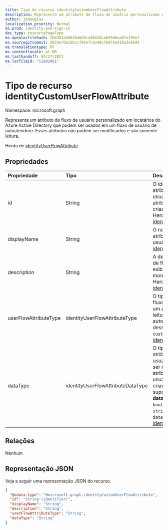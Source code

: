 ```yaml
---
title: Tipo de recurso identityCustomUserFlowAttribute
description: Representa um atributo de fluxo de usuário personalizado em locatários do Azure Active Directory que podem ser usados em um fluxo de usuário de autoatenduro.
author: jkdouglas
localization_priority: Normal
ms.prod: identity-and-sign-in
doc_type: resourcePageType
ms.openlocfilehash: 2bb354ab8028a6d3ca96418c4b0566ea6fe195ef
ms.sourcegitcommit: d033e7de12bccf92efcbe40c7b671e419a3e5b94
ms.translationtype: MT
ms.contentlocale: pt-BR
ms.lasthandoff: 04/17/2021
ms.locfileid: "51882861"
---
```

# <a name="identitycustomuserflowattribute-resource-type"></a>Tipo de recurso identityCustomUserFlowAttribute

Namespace: microsoft.graph

Representa um atributo de fluxo de usuário personalizado em locatários do Azure Active Directory que podem ser usados em um fluxo de usuário de autoatenduro. Esses atributos não podem ser modificados e são somente leitura.

Herda de [identityUserFlowAttribute](../resources/identityuserflowattribute.md).

## <a name="properties"></a>Propriedades

|Propriedade|Tipo|Descrição|
|:---|:---|:---|
|id|String|O identificador do atributo de fluxo do usuário. Esse é um atributo somente leitura criado automaticamente. Herdado [de identityUserFlowAttribute](../resources/identityuserflowattribute.md)|
|displayName|String|O nome de exibição do atributo de fluxo do usuário. Herdado [de identityUserFlowAttribute](../resources/identityuserflowattribute.md)|
|description|String|A descrição do atributo de fluxo de usuário exibido para o usuário no momento da inscrição. Herdado [de identityUserFlowAttribute](../resources/identityuserflowattribute.md)|
|userFlowAttributeType|identityUserFlowAttributeType|O tipo do atributo de fluxo do usuário. Esse é um atributo somente leitura que é definido automaticamente. O valor dessa propriedade será `custom` . Herdado [de identityUserFlowAttribute](../resources/identityuserflowattribute.md).|
|dataType|identityUserFlowAttributeDataType|O tipo de dados do atributo de fluxo do usuário. Isso não pode ser modificado após o atributo de fluxo de usuário personalizado ser criado. Os valores suportados para **dataType** são: `string` , `boolean` , `int64` , `stringCollection` , `dateTime`. Herdado [de identityUserFlowAttribute](../resources/identityuserflowattribute.md).|

## <a name="relationships"></a>Relações

Nenhum

## <a name="json-representation"></a>Representação JSON

Veja a seguir uma representação JSON do recurso.
<!-- {
  "blockType": "resource",
  "keyProperty": "id",
  "@odata.type": "microsoft.graph.identityCustomUserFlowAttribute",
  "baseType": "microsoft.graph.identityUserFlowAttribute",
  "openType": false
}
-->

``` json
{
  "@odata.type": "#microsoft.graph.identityCustomUserFlowAttribute",
  "id": "String (identifier)",
  "displayName": "String",
  "description": "String",
  "userFlowAttributeType": "String",
  "dataType": "String"
}
```
